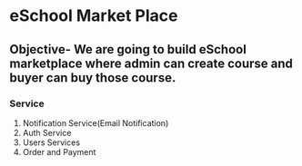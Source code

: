 # eSchool Market Place


## Objective- We are going to build eSchool marketplace where admin can create course and buyer can buy those course.

### Service
 1. Notification Service(Email Notification)
 2. Auth Service 
 3. Users Services
 4. Order and Payment
